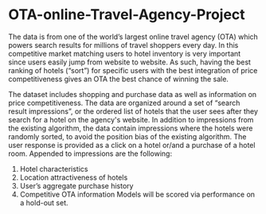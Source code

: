 # OTA-online-Travel-Agency-Project
The data is from one of the world’s largest online travel agency (OTA) which powers search results for millions of travel shoppers every day.
In this competitive market matching users to hotel inventory is very important since users easily jump from website to website.
As such, having the best ranking of hotels (“sort”) for specific users with the best integration of price competitiveness gives an OTA the best chance of winning the sale.

The dataset includes shopping and purchase data as well as information on price competitiveness. 
The data are organized around a set of “search result impressions”, or the ordered list of hotels that the user sees after they search for a hotel on the agency's website. 
In addition to impressions from the existing algorithm, the data contain impressions where the hotels were randomly sorted, to avoid the position bias of the existing algorithm.
The user response is provided as a click on a hotel or/and a purchase of a hotel room.
Appended to impressions are the following: 
1) Hotel characteristics 
2) Location attractiveness of hotels
3) User’s aggregate purchase history 
4) Competitive OTA information 
Models will be scored via performance on a hold-out set.
